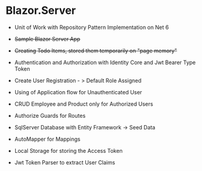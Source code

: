 # Blazor.Server

* Unit of Work with Repository Pattern Implementation on Net 6

* <strike>Sample Blazor Server App</strike>
* <strike>Creating Todo Items, stored them temporarily on "page memory"</strike>

* Authentication and Authorization with Identity Core and Jwt Bearer Type Token
* Create User Registration - > Default Role Assigned
* Using of Application flow for Unauthenticated User
* CRUD Employee and Product only for Authorized Users
* Authorize Guards for Routes
* SqlServer Database with Entity Framework -> Seed Data
* AutoMapper for Mappings
* Local Storage for storing the Access Token
* Jwt Token Parser to extract User Claims
